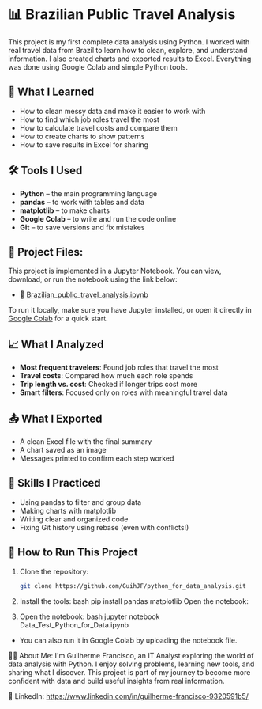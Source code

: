 # 📊 Brazilian Public Travel Analysis

This project is my first complete data analysis using Python. I worked with real travel data from Brazil to learn how to clean, explore, and understand information. I also created charts and exported results to Excel. Everything was done using Google Colab and simple Python tools.

## 🚀 What I Learned

- How to clean messy data and make it easier to work with
- How to find which job roles travel the most
- How to calculate travel costs and compare them
- How to create charts to show patterns
- How to save results in Excel for sharing

## 🛠️ Tools I Used

- **Python** – the main programming language
- **pandas** – to work with tables and data
- **matplotlib** – to make charts
- **Google Colab** – to write and run the code online
- **Git** – to save versions and fix mistakes

## 📁 Project Files:
This project is implemented in a Jupyter Notebook. You can view, download, or run the notebook using the link below:

- 📄 [Brazilian_public_travel_analysis.ipynb](https://github.com/GuihJF/python_for_data_analysis/blob/main/Brazilian_public_travel_analysis.ipynb)

To run it locally, make sure you have Jupyter installed, or open it directly in [Google Colab](https://colab.research.google.com/) for a quick start.

## 📈 What I Analyzed

- **Most frequent travelers**: Found job roles that travel the most
- **Travel costs**: Compared how much each role spends
- **Trip length vs. cost**: Checked if longer trips cost more
- **Smart filters**: Focused only on roles with meaningful travel data

## 📤 What I Exported

- A clean Excel file with the final summary
- A chart saved as an image
- Messages printed to confirm each step worked

## 🧠 Skills I Practiced

- Using pandas to filter and group data
- Making charts with matplotlib
- Writing clear and organized code
- Fixing Git history using rebase (even with conflicts!)

## 📌 How to Run This Project

1. Clone the repository:
   ```bash
   git clone https://github.com/GuihJF/python_for_data_analysis.git

2. Install the tools:
bash
pip install pandas matplotlib
Open the notebook:

3. Open the notebook:
bash
jupyter notebook Data_Test_Python_for_Data.ipynb

- You can also run it in Google Colab by uploading the notebook file.

👨‍💻 About Me:
I'm Guilherme Francisco, an IT Analyst exploring the world of data analysis with Python. I enjoy solving problems, learning new tools, and sharing what I discover. This project is part of my journey to become more confident with data and build useful insights from real information.

💼 LinkedIn: https://www.linkedin.com/in/guilherme-francisco-9320591b5/

